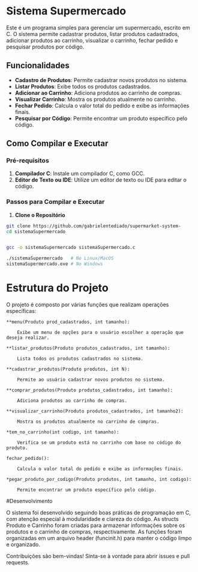 # Sistema Supermercado

Este é um programa simples para gerenciar um supermercado, escrito em C. O sistema permite cadastrar produtos, listar produtos cadastrados, adicionar produtos ao carrinho, visualizar o carrinho, fechar pedido e pesquisar produtos por código.

## Funcionalidades

- **Cadastro de Produtos**: Permite cadastrar novos produtos no sistema.
- **Listar Produtos**: Exibe todos os produtos cadastrados.
- **Adicionar ao Carrinho**: Adiciona produtos ao carrinho de compras.
- **Visualizar Carrinho**: Mostra os produtos atualmente no carrinho.
- **Fechar Pedido**: Calcula o valor total do pedido e exibe as informações finais.
- **Pesquisar por Código**: Permite encontrar um produto específico pelo código.

## Como Compilar e Executar

### Pré-requisitos

1. **Compilador C**: Instale um compilador C, como GCC.
2. **Editor de Texto ou IDE**: Utilize um editor de texto ou IDE para editar o código.

### Passos para Compilar e Executar

1. **Clone o Repositório**

```bash
git clone https://github.com/gabrielentediado/supermarket-system-
cd sistemaSupermercado


gcc -o sistemaSupermercado sistemaSupermercado.c

./sistemaSupermercado   # No Linux/MacOS
sistemaSupermercado.exe # No Windows
```

# Estrutura do Projeto

O projeto é composto por várias funções que realizam operações específicas:

    **menu(Produto prod_cadastrados, int tamanho):

        Exibe um menu de opções para o usuário escolher a operação que deseja realizar.

    **listar_produtos(Produto produtos_cadastrados, int tamanho):

        Lista todos os produtos cadastrados no sistema.

    **cadastrar_produtos(Produto produtos, int N):

        Permite ao usuário cadastrar novos produtos no sistema.

    **comprar_produtos(Produto produtos_cadastrados, int tamanho):

        Adiciona produtos ao carrinho de compras.

    **visualizar_carrinho(Produto produtos_cadastrados, int tamanho2):

        Mostra os produtos atualmente no carrinho de compras.

    *tem_no_carrinho(int codigo, int tamanho):

        Verifica se um produto está no carrinho com base no código do produto.

    fechar_pedido():

        Calcula o valor total do pedido e exibe as informações finais.

    *pegar_produto_por_codigo(Produto produtos, int tamanho, int codigo):

        Permite encontrar um produto específico pelo código.

#Desenvolvimento

O sistema foi desenvolvido seguindo boas práticas de programação em C, com atenção especial à modularidade e clareza do código. As structs Produto e Carrinho foram criadas para armazenar informações sobre os produtos e o carrinho de compras, respectivamente. As funções foram organizadas em um arquivo header (funcinit.h) para manter o código limpo e organizado.

Contribuições são bem-vindas! Sinta-se à vontade para abrir issues e pull requests.
